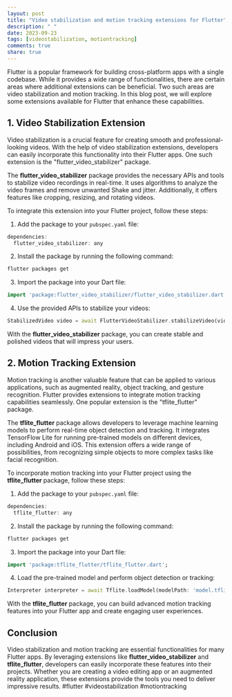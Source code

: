 ```yaml
---
layout: post
title: "Video stabilization and motion tracking extensions for Flutter"
description: " "
date: 2023-09-23
tags: [videostabilization, motiontracking]
comments: true
share: true
---
```


Flutter is a popular framework for building cross-platform apps with a single codebase. While it provides a wide range of functionalities, there are certain areas where additional extensions can be beneficial. Two such areas are video stabilization and motion tracking. In this blog post, we will explore some extensions available for Flutter that enhance these capabilities.

## 1. Video Stabilization Extension

Video stabilization is a crucial feature for creating smooth and professional-looking videos. With the help of video stabilization extensions, developers can easily incorporate this functionality into their Flutter apps. One such extension is the "flutter_video_stabilizer" package.

The **flutter_video_stabilizer** package provides the necessary APIs and tools to stabilize video recordings in real-time. It uses algorithms to analyze the video frames and remove unwanted Shake and jitter. Additionally, it offers features like cropping, resizing, and rotating videos.

To integrate this extension into your Flutter project, follow these steps:

1. Add the package to your `pubspec.yaml` file:

```dart
dependencies:
  flutter_video_stabilizer: any
```

2. Install the package by running the following command:

```bash
flutter packages get
```

3. Import the package into your Dart file:

```dart
import 'package:flutter_video_stabilizer/flutter_video_stabilizer.dart';
```

4. Use the provided APIs to stabilize your videos:

```dart
StabilizedVideo video = await FlutterVideoStabilizer.stabilizeVideo(videoPath);
```

With the **flutter_video_stabilizer** package, you can create stable and polished videos that will impress your users.

## 2. Motion Tracking Extension

Motion tracking is another valuable feature that can be applied to various applications, such as augmented reality, object tracking, and gesture recognition. Flutter provides extensions to integrate motion tracking capabilities seamlessly. One popular extension is the "tflite_flutter" package.

The **tflite_flutter** package allows developers to leverage machine learning models to perform real-time object detection and tracking. It integrates TensorFlow Lite for running pre-trained models on different devices, including Android and iOS. This extension offers a wide range of possibilities, from recognizing simple objects to more complex tasks like facial recognition.

To incorporate motion tracking into your Flutter project using the **tflite_flutter** package, follow these steps:

1. Add the package to your `pubspec.yaml` file:

```dart
dependencies:
  tflite_flutter: any
```

2. Install the package by running the following command:

```bash
flutter packages get
```

3. Import the package into your Dart file:

```dart
import 'package:tflite_flutter/tflite_flutter.dart';
```

4. Load the pre-trained model and perform object detection or tracking:

```dart
Interpreter interpreter = await Tflite.loadModel(modelPath: 'model.tflite');
```

With the **tflite_flutter** package, you can build advanced motion tracking features into your Flutter app and create engaging user experiences.

## Conclusion

Video stabilization and motion tracking are essential functionalities for many Flutter apps. By leveraging extensions like **flutter_video_stabilizer** and **tflite_flutter**, developers can easily incorporate these features into their projects. Whether you are creating a video editing app or an augmented reality application, these extensions provide the tools you need to deliver impressive results. #flutter #videostabilization #motiontracking